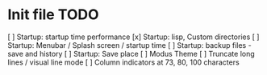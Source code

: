 # Init file TODO

[ ] Startup: startup time performance
[x] Startup: lisp, Custom directories
[ ] Startup: Menubar / Splash screen / startup time
[ ] Startup: backup files - save and history
[ ] Startup: Save place
[ ] Modus Theme
[ ] Truncate long lines / visual line mode
[ ] Column indicators at 73, 80, 100 characters
